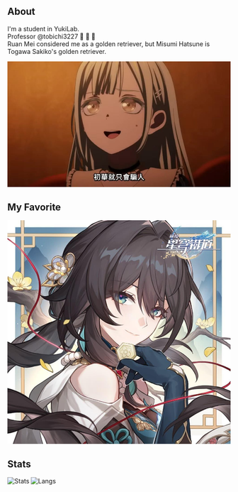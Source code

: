 ## About
I'm a student in YukiLab.  
Professor @tobichi3227 :place_of_worship: :place_of_worship: :place_of_worship:   
Ruan Mei considered me as a golden retriever, but Misumi Hatsune is Togawa Sakiko's golden retriever.

![Uika_lies](https://raw.githubusercontent.com/ChenKaiLiuG/ChenKaiLiuG/refs/heads/main/Uika_can_only_lies.jpg)

## My Favorite
![RuanMei](https://raw.githubusercontent.com/ChenKaiLiuG/ChenKaiLiuG/refs/heads/main/RuanMei.jpeg)

## Stats
![Stats](https://github-readme-stats.vercel.app/api?username=ChenKaiLiuG&show_icons=true&theme=neon&include_all_commits=true)
![Langs](https://github-readme-stats.vercel.app/api/top-langs/?username=ChenKaiLiuG&layout=compact&theme=neon&size_weight=0.5&count_weight=0.5)
<!--
**ChenKaiLiuG/ChenKaiLiuG** is a ✨ _special_ ✨ repository because its `README.md` (this file) appears on your GitHub profile.

Here are some ideas to get you started:

 Hi there 👋
- 🔭 I’m currently working on ...
- 🌱 I’m currently learning ...
- 👯 I’m looking to collaborate on ...
- 🤔 I’m looking for help with ...
- 💬 Ask me about ...
- 📫 How to reach me: ...
- 😄 Pronouns: ...
- ⚡ Fun fact: ...
-->
